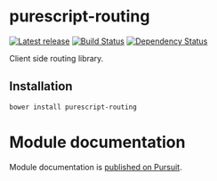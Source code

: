 # purescript-routing

[![Latest release](http://img.shields.io/bower/v/purescript-routing.svg)](https://github.com/slamdata/purescript-routing/releases)
[![Build Status](https://travis-ci.org/slamdata/purescript-routing.svg?branch=master)](https://travis-ci.org/slamdata/purescript-routing)
[![Dependency Status](https://www.versioneye.com/user/projects/56e4cf18df573d00495abcf7/badge.svg?style=flat)](https://www.versioneye.com/user/projects/56e4cf18df573d00495abcf7)

Client side routing library.

## Installation

```shell
bower install purescript-routing
```

# Module documentation

Module documentation is [published on Pursuit](http://pursuit.purescript.org/packages/purescript-routing).


